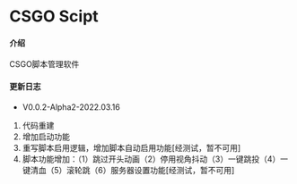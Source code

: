 # CSGO Scipt

#### 介绍
CSGO脚本管理软件

#### 更新日志

- V0.0.2-Alpha2-2022.03.16
1. 代码重建
2. 增加启动功能
3. 重写脚本启用逻辑，增加脚本自动启用功能[经测试，暂不可用]
4. 脚本功能增加：（1）跳过开头动画（2）停用视角抖动（3）一键跳投（4）一键清血（5）滚轮跳（6）服务器设置功能[经测试，暂不可用]